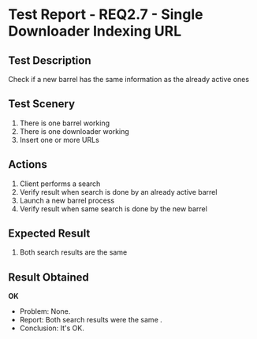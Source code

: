 # Test Report - REQ2.7 - Single Downloader Indexing URL

## Test Description
Check if a new barrel has the same information as the already active ones

## Test Scenery
1. There is one barrel working
2. There is one downloader working
3. Insert one or more URLs

## Actions

1. Client performs a search
2. Verify result when search is done by an already active barrel
3. Launch a new barrel process
4. Verify result when same search is done by the new barrel

## Expected Result

1. Both search results are the same


## Result Obtained
**OK**

- Problem: None.
- Report: Both search results were the same .
- Conclusion: It's OK.
